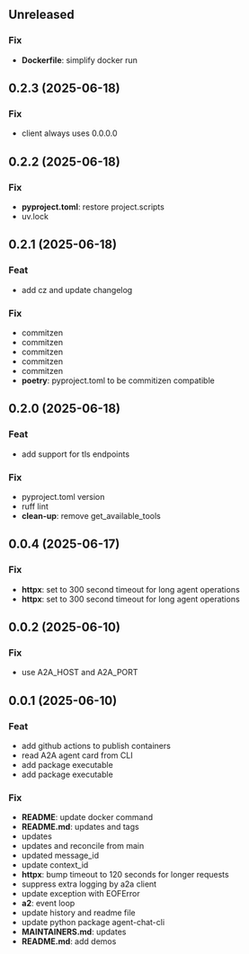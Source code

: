 ## Unreleased

### Fix

- **Dockerfile**: simplify docker run

## 0.2.3 (2025-06-18)

### Fix

- client always uses 0.0.0.0

## 0.2.2 (2025-06-18)

### Fix

- **pyproject.toml**: restore project.scripts
- uv.lock

## 0.2.1 (2025-06-18)

### Feat

- add cz and update changelog

### Fix

- commitzen
- commitzen
- commitzen
- commitzen
- commitzen
- **poetry**: pyproject.toml to be commitizen compatible

## 0.2.0 (2025-06-18)

### Feat

- add support for tls endpoints

### Fix

- pyproject.toml version
- ruff lint
- **clean-up**: remove get_available_tools

## 0.0.4 (2025-06-17)

### Fix

- **httpx**: set to 300 second timeout for long agent operations
- **httpx**: set to 300 second timeout for long agent operations

## 0.0.2 (2025-06-10)

### Fix

- use A2A_HOST and A2A_PORT

## 0.0.1 (2025-06-10)

### Feat

- add github actions to publish containers
- read A2A agent card from CLI
- add package executable
- add package executable

### Fix

- **README**: update docker command
- **README.md**: updates and tags
- updates
- updates and reconcile from main
- updated message_id
- update context_id
- **httpx**: bump timeout to 120 seconds for longer requests
- suppress extra logging by a2a client
- update exception with EOFError
- **a2**: event loop
- update history and readme file
- update python package agent-chat-cli
- **MAINTAINERS.md**: updates
- **README.md**: add demos
